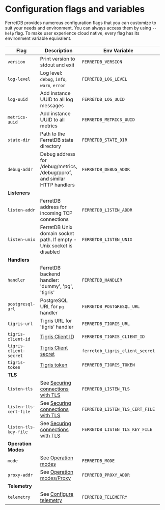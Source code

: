 ---
---

# Configuration flags and variables

FerretDB provides numerous configuration flags that you can customize to suit your needs and environment.
You can always access them by using `--help` flag.
To make user experience cloud native, every flag has its environment variable equivalent.

| Flag                   | Description                                                               | Env Variable                    | Default Value                          |
|------------------------|---------------------------------------------------------------------------|---------------------------------|----------------------------------------|
| `version`              | Print version to stdout and exit                                          | `FERRETDB_VERSION`              |                                        |
| `log-level`            | Log level: `debug`, `info`, `warn`, `error`                               | `FERRETDB_LOG_LEVEL`            | `"info"`                               |
| `log-uuid`             | Add instance UUID to all log messages                                     | `FERRETDB_LOG_UUID`             |                                        |
| `metrics-uuid`         | Add instance UUID to all metrics                                          | `FERRETDB_METRICS_UUID`         |                                        |
| `state-dir`            | Path to the FerretDB state directory                                      | `FERRETDB_STATE_DIR`            | `"."`                                  |
| `debug-addr`           | Debug address for /debug/metrics, /debug/pprof, and similar HTTP handlers | `FERRETDB_DEBUG_ADDR`           | `"127.0.0.1:8088"`                     |
| **Listeners**              |                                                                           |                                 |                                        |
| `listen-addr`          | FerretDB address for incoming TCP connections                             | `FERRETDB_LISTEN_ADDR`          | `"127.0.0.1:27017"`                    |
| `listen-unix`          | FerretDB Unix domain socket path. If empty - Unix socket is disabled      | `FERRETDB_LISTEN_UNIX`          |                                        |
| **Handlers**               |                                                                           |                                 |                                        |
| `handler`              | FerretDB backend handler: 'dummy', 'pg', 'tigris'                         | `FERRETDB_HANDLER`              | `"pg"`                                 |
| `postgresql-url`       | PostgreSQL URL for `pg` handler                                           | `FERRETDB_POSTGRESQL_URL`       | `"postgres://127.0.0.1:5432/ferretdb"` |
| `tigris-url`           | Tigris URL for 'tigris' handler                                           | `FERRETDB_TIGRIS_URL`           | `"127.0.0.1:8081"`                     |
| `tigris-client-id`     | [Tigris Client ID][tigris-docs-auth]                                      | `FERRETDB_TIGRIS_CLIENT_ID`     |                                        |
| `tigris-client-secret` | [Tigris Client secret][tigris-docs-auth]                                  | `ferretdb_tigris_client_secret` |                                        |
| `tigris-token`         | [Tigris token][tigris-docs-auth]                                          | `FERRETDB_TIGRIS_TOKEN`         |                                        |
| **TLS**                    |                                                                           |                                 |                                        |
| `listen-tls`           | See [Securing connections with TLS][securing-with-tls]                    | `FERRETDB_LISTEN_TLS`           |                                        |
| `listen-tls-cert-file` | See [Securing connections with TLS][securing-with-tls]                    | `FERRETDB_LISTEN_TLS_CERT_FILE` |                                        |
| `listen-tls-key-file`  | See [Securing connections with TLS][securing-with-tls]                    | `FERRETDB_LISTEN_TLS_KEY_FILE`  |                                        |
| **Operation Modes**        |                                                                           |                                 |                                        |
| `mode`                 | See [Operation modes](/operation_modes.md)                                | `FERRETDB_MODE`                 | `"normal"`                             |
| `proxy-addr`           | See [Operation modes/Proxy](/operation_modes.md#proxy)                    | `FERRETDB_PROXY_ADDR`           |                                        |
| **Telemetry**              |                                                                           |                                 |                                        |
| `telemetry`            | See [Configure telemetry](/telemetry.md#configure-telemetry)              | `FERRETDB_TELEMETRY`            | `undecided`                            |

[tigris-docs-auth]: https://docs.tigrisdata.com/apidocs/#tag/Authentication/operation/Auth_GetAccessToken
[securing-with-tls]: /security#securing-connections-with-tls

